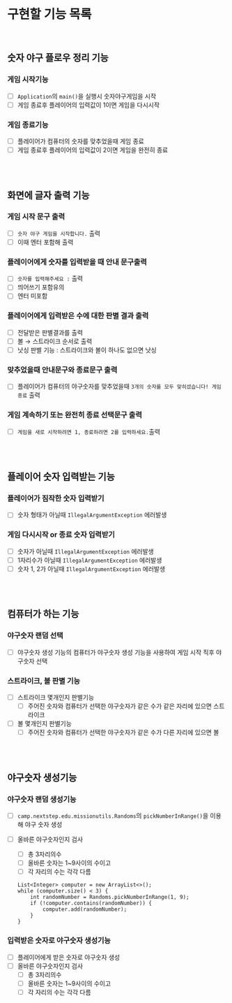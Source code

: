 # 구현할 기능 목록

<br/>

## 숫자 야구 플로우 정리 기능

### 게임 시작기능

- [ ]  `Application`의 `main()`을 실행시 숫자야구게임을 시작
- [ ]  게임 종료후 플레이어의 입력값이 1이면 게임을 다시시작

### 게임 종료기능

- [ ]  플레이어가 컴퓨터의 숫자를 맞추었을때 게임 종료
- [ ]  게임 종료후 플레이어의 입력값이 2이면 게임을 완전히 종료

<br/>


<br/>


## 화면에 글자 출력 기능

### 게임 시작 문구 출력

- [ ]  `숫자 야구 게임을 시작합니다.` 출력
- [ ]  이때 엔터 포함해 출력

### 플레이어에게 숫자를 입력받을 때 안내 문구출력

- [ ]  `숫자를 입력해주세요 :` 출력
- [ ]  띄어쓰기 포함유의
- [ ]  엔터 미포함

### 플레이어에게 입력받은 수에 대한 판별 결과 출력

- [ ]  전달받은 판별결과를 출력
- [ ]  볼 → 스트라이크 순서로 출력
- [ ]  낫싱 판별 기능 : 스트라이크와 볼이 하나도 없으면 낫싱

### 맞추었을때 안내문구와 종료문구 출력

- [ ]  플레이어가 컴퓨터의 야구숫자를 맞추었을때 `3개의 숫자를 모두 맞히셨습니다! 게임 종료` 출력

### 게임 계속하기 또는 완전히 종료 선택문구 출력

- [ ]  `게임을 새로 시작하려면 1, 종료하려면 2를 입력하세요.`출력


<br/><br/>


## 플레이어 숫자 입력받는 기능

### 플레이어가 짐작한 숫자 입력받기

- [ ]  숫자 형태가 아닐때 `IllegalArgumentException` 에러발생

### 게임 다시시작 or 종료 숫자 입력받기

- [ ]  숫자가 아닐때 `IllegalArgumentException`  에러발생
- [ ]  1자리수가 아닐때 `IllegalArgumentException`  에러발생
- [ ]  숫자 1, 2가 아닐때 `IllegalArgumentException`  에러발생

<br/><br/>



## 컴퓨터가 하는 기능

### 야구숫자 랜덤 선택

- [ ]  야구숫자 생성 기능의 컴퓨터가 야구숫자 생성 기능을 사용하여 게임 시작 직후 야구숫자 선택

### 스트라이크, 볼 판별 기능

- [ ]  스트라이크 몇개인지 판별기능
    - [ ]  주어진 숫자와 컴퓨터가 선택한 야구숫자가 같은 수가 같은 자리에 있으면 스트라이크
- [ ]  볼 몇개인지 판별기능
    - [ ]  주어진 숫자와 컴퓨터가 선택한 야구숫자가 같은 수가 다른 자리에 있으면 볼

<br/><br/>


## 야구숫자 생성기능

### 야구숫자 랜덤 생성기능

- [ ]  `camp.nextstep.edu.missionutils.Randoms`의 `pickNumberInRange()`을 이용해 야구 숫자 생성
- [ ]  올바른 야구숫자인지 검사
    - [ ]  총 3자리의수
    - [ ]  올바른 숫자는 1~9사이의 수이고
    - [ ]  각 자리의 수는 각각 다름

   ```
   List<Integer> computer = new ArrayList<>();
   while (computer.size() < 3) {
       int randomNumber = Randoms.pickNumberInRange(1, 9);
       if (!computer.contains(randomNumber)) {
           computer.add(randomNumber);
       }
   }
   ```


### 입력받은 숫자로 야구숫자 생성기능

- [ ]  플레이어에게 받은 숫자로 야구숫자 생성
- [ ]  올바른 야구숫자인지 검사
    - [ ]  총 3자리의수
    - [ ]  올바른 숫자는 1~9사이의 수이고
    - [ ]  각 자리의 수는 각각 다름